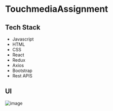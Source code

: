 # TouchmediaAssignment
## Tech Stack
- Javascript
- HTML
- CSS
- React
- Redux
- Axios
- Bootstrap
- Rest APIS

## UI
![image](https://user-images.githubusercontent.com/99539536/205218066-6f56f890-3f3c-4dd4-bf7d-261707c031b9.png)

